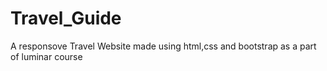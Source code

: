 # Travel_Guide
A responsove Travel Website made using html,css and bootstrap as a part of luminar course
